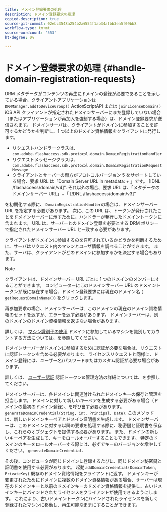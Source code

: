 ```yaml
---
title: ドメイン登録要求の処理
description: ドメイン登録要求の処理
copied-description: true
source-git-commit: 02ebc3548a254b2a6554f1ab34afbb3ea5f09bb8
workflow-type: tm+mt
source-wordcount: '553'
ht-degree: 0%

---
```


# ドメイン登録要求の処理 {#handle-domain-registration-requests}

DRM メタデータがコンテンツの再生にドメインの登録が必要であることを示している場合、クライアントアプリケーションは `DRMManager.addToDeviceGroup()` ActionScriptAPI または `joinLicenseDomain()` iOS API クライアントが指定されたドメインサーバーにまだ登録していない場合（またはアプリケーションが再加入を強制する場合）は、ドメイン登録要求が送信されます。 ドメインサーバは、クライアントがドメインに参加することを許可するかどうかを判断し、1 つ以上のドメイン資格情報をクライアントに発行します。

* リクエストハンドラークラスは、 `com.adobe.flashaccess.sdk.protocol.domain.DomainRegistrationHandler`
* リクエストメッセージクラスは、 `com.adobe.flashaccess.sdk.protocol.domain.DomainRegistrationRequestMessage`
* クライアントとサーバーの両方がプロトコルバージョン 5 をサポートしている場合、要求 URL は「Domain Server URL in metadata: + 」です。 [!DNL /flashaccess/domain/v4]&quot;. それ以外の場合、要求 URL は、「メタデータのドメインサーバー URL」+「 [!DNL /flashaccess/domain/v3]&quot;

を初期化する際に、 `DomainRegistrationHandler`の場合は、ドメインサーバー URL を指定する必要があります。 次に、この URL は、トークンが発行されたことをドメインサーバーに示すために、ハンドラーが発行したドメイントークンに含まれます。 URL は、サーバーとのドメイン登録を必要とする DRM ポリシーで指定されたドメインサーバー URL と一致する必要があります。

クライアントがドメインに参加するのを許可されているかどうかを判断するために、サーバはリクエスト内のマシンとユーザ情報を調べることができます。 また、サーバは、クライアントがどのドメインに参加するかを決定する場合もあります。

>[!NOTE]
>
>クライアントは、ドメインサーバー URL ごとに 1 つのドメインのメンバーにすることができます。 コンピューターにこのドメインサーバー URL のドメイントークンが既に存在する場合、ドメイン登録要求には現在のドメイン名 ( `getRequestDomainName()`) をクリックします。

再参加要求の場合、ドメインサーバーは、このドメインの現在のドメイン資格情報のセットを返すか、エラーを返す必要があります。 ドメインサーバーは、別のドメインのドメイン資格情報を返さない場合があります。

詳しくは、 [マシン識別子の使用](../../protecting-content/implementing-the-license-server/processing-drm-requests.md#use-machine-identifiers) ドメインに参加しているマシンを識別してカウントする方法については、を参照してください。

ドメインサーバーがドメインに参加するために認証が必要な場合は、リクエストに認証トークンを含める必要があります。 ライセンスリクエストと同様に、ドメイン登録には、ユーザー名/パスワードまたはカスタム認証が必要な場合があります。

詳しくは、 [ユーザー認証](../../protecting-content/implementing-the-license-server/processing-drm-requests.md#user-authentication) 認証トークンの管理方法の詳細については、を参照してください。

ドメインサーバーは、各ドメインに関連付けられたドメインキーの保存と管理を担当します。 ドメインに対して新しいキーペアを生成する必要がある場合（ドメインの最初のドメイン登録）、を呼び出す必要があります。 `generateDomainCredential(String, int, Principal, Date)`. このメソッドは、新しいドメインキーペアとドメイン証明書を生成します。 ドメインサーバーは、このドメインに対する以降の要求を処理する際に、秘密鍵と証明書を保存し、これらのオブジェクトを提供する必要があります。 また、ドメインの新しいキーペアを生成して、キーをロールオーバーすることもできます。 特定のドメインのキーをロールオーバーする際には、必ずでキーのバージョンを増やしてください。 `generateDomainCredential`.

その後、コンピュータが同じドメインに登録するたびに、同じドメイン秘密鍵と証明書を使用する必要があります。 起動 `addDomainCredential(DomainToken, PrivateKey)` 既存のドメイン資格情報をクライアントに返す。 ドメインキーが変更されたためにドメインに複数のドメイン資格情報がある場合、サーバーは現在のドメインキーと以前のドメインキーのドメイン資格情報を提供し、古いドメインキーにバインドされたライセンスをクライアントが使用できるようにします。 これにより、古いドメイントークンにバインドされたライセンスを新しく登録されたマシンに移動し、再生可能なままにすることができます。

